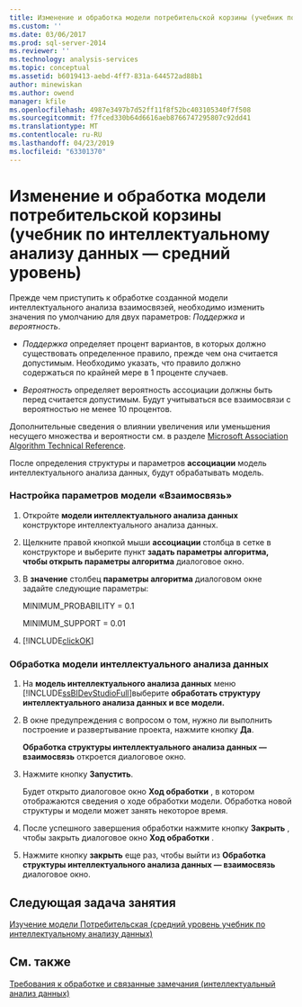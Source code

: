 ```yaml
---
title: Изменение и обработка модели потребительской корзины (учебник по интеллектуальному анализу интеллектуальному анализу данных) | Документация Майкрософт
ms.custom: ''
ms.date: 03/06/2017
ms.prod: sql-server-2014
ms.reviewer: ''
ms.technology: analysis-services
ms.topic: conceptual
ms.assetid: b6019413-aebd-4ff7-831a-644572ad88b1
author: minewiskan
ms.author: owend
manager: kfile
ms.openlocfilehash: 4987e3497b7d52ff11f8f52bc403105340f7f508
ms.sourcegitcommit: f7fced330b64d6616aeb8766747295807c92dd41
ms.translationtype: MT
ms.contentlocale: ru-RU
ms.lasthandoff: 04/23/2019
ms.locfileid: "63301370"
---
```

# <a name="modifying-and-processing-the-market-basket-model-intermediate-data-mining-tutorial"></a>Изменение и обработка модели потребительской корзины (учебник по интеллектуальному анализу данных — средний уровень)
  Прежде чем приступить к обработке созданной модели интеллектуального анализа взаимосвязей, необходимо изменить значения по умолчанию для двух параметров: *Поддержка* и *вероятность*.  
  
-   *Поддержка* определяет процент вариантов, в которых должно существовать определенное правило, прежде чем она считается допустимым. Необходимо указать, что правило должно содержаться по крайней мере в 1 проценте случаев.  
  
-   *Вероятность* определяет вероятность ассоциации должны быть перед считается допустимым. Будут учитываться все взаимосвязи с вероятностью не менее 10 процентов.  
  
 Дополнительные сведения о влиянии увеличения или уменьшения несущего множества и вероятности см. в разделе [Microsoft Association Algorithm Technical Reference](../../2014/analysis-services/data-mining/microsoft-association-algorithm-technical-reference.md).  
  
 После определения структуры и параметров **ассоциации** модель интеллектуального анализа данных, будут обрабатывать модель.  
  
### <a name="to-adjust-the-parameters-of-the-association-model"></a>Настройка параметров модели «Взаимосвязь»  
  
1.  Откройте **модели интеллектуального анализа данных** конструкторе интеллектуального анализа данных.  
  
2.  Щелкните правой кнопкой мыши **ассоциации** столбца в сетке в конструкторе и выберите пункт **задать параметры алгоритма, чтобы открыть параметры алгоритма** диалоговое окно.  
  
3.  В **значение** столбец **параметры алгоритма** диалоговом окне задайте следующие параметры:  
  
     MINIMUM_PROBABILITY = 0.1  
  
     MINIMUM_SUPPORT = 0.01  
  
4.  [!INCLUDE[clickOK](../includes/clickok-md.md)]  
  
### <a name="to-process-the-mining-model"></a>Обработка модели интеллектуального анализа данных  
  
1.  На **модель интеллектуального анализа данных** меню [!INCLUDE[ssBIDevStudioFull](../includes/ssbidevstudiofull-md.md)]выберите **обработать структуру интеллектуального анализа данных и все модели.**  
  
2.  В окне предупреждения с вопросом о том, нужно ли выполнить построение и развертывание проекта, нажмите кнопку **Да**.  
  
     **Обработка структуры интеллектуального анализа данных — взаимосвязь** откроется диалоговое окно.  
  
3.  Нажмите кнопку **Запустить**.  
  
     Будет открыто диалоговое окно **Ход обработки** , в котором отображаются сведения о ходе обработки модели. Обработка новой структуры и модели может занять некоторое время.  
  
4.  После успешного завершения обработки нажмите кнопку **Закрыть** , чтобы закрыть диалоговое окно **Ход обработки** .  
  
5.  Нажмите кнопку **закрыть** еще раз, чтобы выйти из **Обработка структуры интеллектуального анализа данных — взаимосвязь** диалоговое окно.  
  
## <a name="next-task-in-lesson"></a>Следующая задача занятия  
 [Изучение модели Потребительская &#40;средний уровень учебник по интеллектуальному анализу данных&#41;](../../2014/tutorials/exploring-the-market-basket-models-intermediate-data-mining-tutorial.md)  
  
## <a name="see-also"></a>См. также  
 [Требования к обработке и связанные замечания (интеллектуальный анализ данных)](../../2014/analysis-services/data-mining/processing-requirements-and-considerations-data-mining.md)  
  
  
